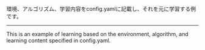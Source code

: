 環境、アルゴリズム、学習内容をconfig.yamlに記載し、それを元に学習する例です。

---

This is an example of learning based on the environment, algorithm, and learning content specified in config.yaml.